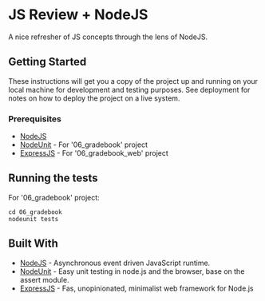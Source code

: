 # JS Review + NodeJS

A nice refresher of JS concepts through the lens of NodeJS.

## Getting Started

These instructions will get you a copy of the project up and running on your local machine for development and testing purposes. See deployment for notes on how to deploy the project on a live system.

### Prerequisites

* [NodeJS](https://nodejs.org/en/)
* [NodeUnit](https://github.com/caolan/nodeunit) - For '06_gradebook' project
* [ExpressJS](https://expressjs.com) - For '06_gradebook_web' project

## Running the tests

For '06_gradebook' project:
```
cd 06_gradebook
nodeunit tests
```

## Built With

* [NodeJS](https://nodejs.org/en/) - Asynchronous event driven JavaScript runtime.
* [NodeUnit](https://github.com/caolan/nodeunit) - Easy unit testing in node.js and the browser, base on the assert module.
* [ExpressJS](https://expressjs.com) - Fas, unopinionated, minimalist web framework for Node.js